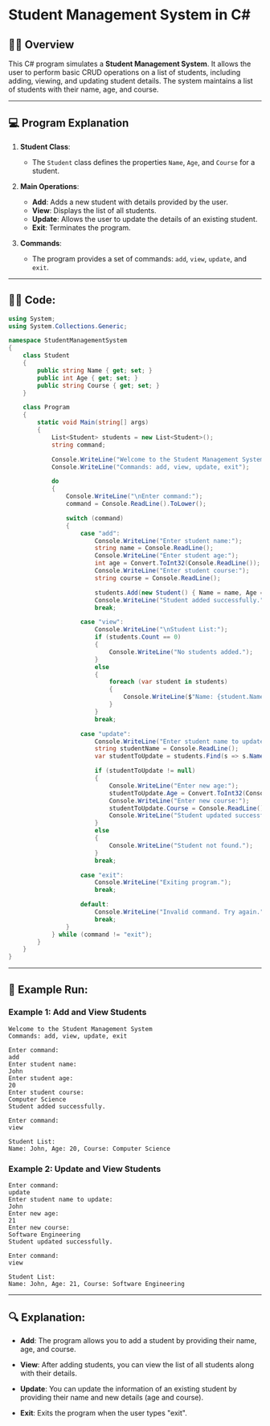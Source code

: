 # Student Management System in C#

## 🧑‍💻 **Overview**

This C# program simulates a **Student Management System**. It allows the user to perform basic CRUD operations on a list of students, including adding, viewing, and updating student details. The system maintains a list of students with their name, age, and course.

---

## 💻 **Program Explanation**

1. **Student Class**:
   - The `Student` class defines the properties `Name`, `Age`, and `Course` for a student.

2. **Main Operations**:
   - **Add**: Adds a new student with details provided by the user.
   - **View**: Displays the list of all students.
   - **Update**: Allows the user to update the details of an existing student.
   - **Exit**: Terminates the program.

3. **Commands**:
   - The program provides a set of commands: `add`, `view`, `update`, and `exit`.

---

## 🧑‍💻 **Code:**

```csharp
using System;
using System.Collections.Generic;

namespace StudentManagementSystem
{
    class Student
    {
        public string Name { get; set; }
        public int Age { get; set; }
        public string Course { get; set; }
    }

    class Program
    {
        static void Main(string[] args)
        {
            List<Student> students = new List<Student>();
            string command;

            Console.WriteLine("Welcome to the Student Management System");
            Console.WriteLine("Commands: add, view, update, exit");

            do
            {
                Console.WriteLine("\nEnter command:");
                command = Console.ReadLine().ToLower();

                switch (command)
                {
                    case "add":
                        Console.WriteLine("Enter student name:");
                        string name = Console.ReadLine();
                        Console.WriteLine("Enter student age:");
                        int age = Convert.ToInt32(Console.ReadLine());
                        Console.WriteLine("Enter student course:");
                        string course = Console.ReadLine();

                        students.Add(new Student() { Name = name, Age = age, Course = course });
                        Console.WriteLine("Student added successfully.");
                        break;

                    case "view":
                        Console.WriteLine("\nStudent List:");
                        if (students.Count == 0)
                        {
                            Console.WriteLine("No students added.");
                        }
                        else
                        {
                            foreach (var student in students)
                            {
                                Console.WriteLine($"Name: {student.Name}, Age: {student.Age}, Course: {student.Course}");
                            }
                        }
                        break;

                    case "update":
                        Console.WriteLine("Enter student name to update:");
                        string studentName = Console.ReadLine();
                        var studentToUpdate = students.Find(s => s.Name.ToLower() == studentName.ToLower());

                        if (studentToUpdate != null)
                        {
                            Console.WriteLine("Enter new age:");
                            studentToUpdate.Age = Convert.ToInt32(Console.ReadLine());
                            Console.WriteLine("Enter new course:");
                            studentToUpdate.Course = Console.ReadLine();
                            Console.WriteLine("Student updated successfully.");
                        }
                        else
                        {
                            Console.WriteLine("Student not found.");
                        }
                        break;

                    case "exit":
                        Console.WriteLine("Exiting program.");
                        break;

                    default:
                        Console.WriteLine("Invalid command. Try again.");
                        break;
                }
            } while (command != "exit");
        }
    }
}
```

---
## 🚀 Example Run:
### Example 1: Add and View Students
```
Welcome to the Student Management System
Commands: add, view, update, exit

Enter command:
add
Enter student name:
John
Enter student age:
20
Enter student course:
Computer Science
Student added successfully.

Enter command:
view

Student List:
Name: John, Age: 20, Course: Computer Science
```

### Example 2: Update and View Students
```
Enter command:
update
Enter student name to update:
John
Enter new age:
21
Enter new course:
Software Engineering
Student updated successfully.

Enter command:
view

Student List:
Name: John, Age: 21, Course: Software Engineering
```

---
## 🔍 Explanation:
- **Add**: The program allows you to add a student by providing their name, age, and course.

- **View**: After adding students, you can view the list of all students along with their details.

- **Update**: You can update the information of an existing student by providing their name and new details (age and course).

- **Exit**: Exits the program when the user types "exit".
